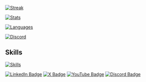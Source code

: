 [![Streak](https://streak-stats.demolab.com?user=kushdhingra&theme=catppuccin-mocha&hide_border=true)](https://github.com/kushdhingra)

[![Stats](https://github-readme-stats.vercel.app/api?username=kushdhingra&theme=catppuccin_mocha&show_icons=true&hide_border=true)](https://github.com/kushdhingra)

[![Languages](https://github-readme-stats.vercel.app/api/top-langs/?username=kushdhingra&theme=catppuccin_mocha&show_icons=true&layout=donut-vertical&hide_border=true)](https://github.com/kushdhingra)

[![Discord](https://lanyard.cnrad.dev/api/1035869217796403220?bg=1e1e2e&borderRadius=20px&theme=dark&showDisplayName=false&hideTimestamp=false)](https://discord.com/users/1035869217796403220)

## Skills
[![Skills](https://skillicons.dev/icons?i=python,flask,selenium,html,css,javascript,ts,bash,react,nodejs,express,nextjs,git,github,postgresql,sqlite,figma,vscode,pycharm,vite,bootstrap,tailwind,npm,firebase,godot&theme=light&perline=5)](https://github.com/kushdhingra)

[![LinkedIn Badge](https://img.shields.io/badge/LinkedIn-0077B5?style=for-the-badge&logo=linkedin&logoColor=white)](https://www.linkedin.com/in/kush-dhingra-)
[![X Badge](https://img.shields.io/badge/X-000000?style=for-the-badge&logo=x&logoColor=white)](https://x.com/kushdhingra)
[![YouTube Badge](https://img.shields.io/badge/Youtube-F61C0D?style=for-the-badge&logo=youtube&logoColor=white)](https://www.youtube.com/@kushdhingra)
[![Discord Badge](https://img.shields.io/badge/Discord-5865F2?style=for-the-badge&logo=discord&logoColor=white)](https://discord.com/users/1035869217796403220)
